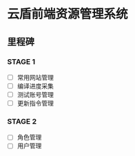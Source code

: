 # 云盾前端资源管理系统

## 里程碑

### STAGE 1

- [ ] 常用网站管理
- [ ] 编译进度采集
- [ ] 测试账号管理
- [ ] 更新指令管理

### STAGE 2

- [ ] 角色管理
- [ ] 用户管理